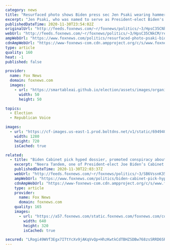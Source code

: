 ```yaml
---
category: news
title: "Resurfaced photo shows Biden press sec Jen Psaki wearing hammer and sickle hat with Russian official"
excerpt: "Jen Psaki, who was named to serve as President-elect Biden's White House press secretary, is facing fresh scrutiny over a photo that shows her wearing a Russian hat that bears the communist hammer-and-sickle logo."
publishedDateTime: 2020-11-30T23:54:02Z
originalUrl: "http://feeds.foxnews.com/~r/foxnews/politics/~3/HpsC35CNkCM/resurfaced-photo-psaki-biden-soviet-union"
webUrl: "http://feeds.foxnews.com/~r/foxnews/politics/~3/HpsC35CNkCM/resurfaced-photo-psaki-biden-soviet-union"
ampWebUrl: "https://www.foxnews.com/politics/resurfaced-photo-psaki-biden-soviet-union.amp"
cdnAmpWebUrl: "https://www-foxnews-com.cdn.ampproject.org/c/s/www.foxnews.com/politics/resurfaced-photo-psaki-biden-soviet-union.amp"
type: article
quality: 160
heat: -1
published: false

provider:
  name: Fox News
  domain: foxnews.com
  images:
    - url: "https://smartableai.github.io/election/assets/images/organizations/foxnews.com-50x50.jpg"
      width: 50
      height: 50

topics:
  - Election
  - Republican Voice

images:
  - url: "https://cf-images.us-east-1.prod.boltdns.net/v1/static/694940094001/e4410172-6700-4184-a454-56a6f60cdcfa/66573f91-c971-4e86-8706-b38cab20ac48/1280x720/match/image.jpg"
    width: 1280
    height: 720
    isCached: true

related:
  - title: "Biden Cabinet pick hyped dossier, promoted conspiracy about Russian hackers changing votes"
    excerpt: "Neera Tandem, one of President-elect Joe Biden’s Cabinet picks, has vigorously upheld the results of the November Election, yet past tweets show her promoting the anti-Trump Steele Dossier as well as conspiracies about Russian hackers influencing the outcome of the 2016 presidential election."
    publishedDateTime: 2020-11-30T22:03:37Z
    webUrl: "http://feeds.foxnews.com/~r/foxnews/politics/~3/SB6VssnK354/biden-cabinet-pick-hyped-dossier-promoted-conspiracy-russian"
    ampWebUrl: "https://www.foxnews.com/politics/biden-cabinet-pick-hyped-dossier-promoted-conspiracy-russian.amp"
    cdnAmpWebUrl: "https://www-foxnews-com.cdn.ampproject.org/c/s/www.foxnews.com/politics/biden-cabinet-pick-hyped-dossier-promoted-conspiracy-russian.amp"
    type: article
    provider:
      name: Fox News
      domain: foxnews.com
    quality: 165
    images:
      - url: "https://a57.foxnews.com/static.foxnews.com/foxnews.com/content/uploads/2020/11/640/320/AP20334841054377.jpg?ve=1&tl=1"
        width: 640
        height: 320
        isCached: true

secured: "LRogi49WVf3Egx7ITtYcXv9jAKqVvQp+HhzKwtkCdTBHZSDBw768zsSRRD6SR4nLHiEH1A/jA+RtU1912DHDV7EI/f1mFhmU+ELk7LZDmJzYHtiqOIrNSzuSOjk/BVlY9dFsZlmMsVLL0P0amI3Q4SNaHV443bZJZN1xHkaf/fSFAIXqzWNY/AIWp2Vl3NvOYxtYYUHEX0JLrnwNcZnJDENUmJBpDUtt9CUtpccyxh8HHWY7H/ld27dVgGne3VpmN/7Ni4kk+9XTb/AWyxnZDJf6ehmacwTyUDLUfXyLhDddkPVxXmQy4IGFCXqlJwXSmv7OZYRiuId+FZUBUXAZfpvoGzDR2AOJy2lcru/PezI=;oE4nvF9o2ZcgIBhtdkajCg=="
---
```



